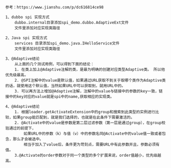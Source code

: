    
    参考：https://www.jianshu.com/p/dc616814ce98

    1、dubbo spi 实现方式
        dubbo.internal目录添加spi_demo.dubbo.AdaptiveExt文件
        文件里添加对应实现类路径
        
    2、Java spi 实现方式
        services 目录添加spi_demo.java.IHelloService文件
        文件里添加对应实现类路径
        
    3、@Adaptive结论
        从上面的几个测试用例，可以得到下面的结论：
        1. 在类上加上@Adaptive注解的类，是最为明确的创建对应类型Adaptive类。 所以他优先级最高。
        2. @SPI注解中的value是默认值，如果通过URL获取不到关于取哪个类作为Adaptive类的话，就使用这个默认值，当然如果URL中可以获取到，就用URL中的。
        3. 可以再方法上增加@Adaptive注解，注解中的value与链接中的参数的key一致，链接中的key对应的value就是spi中的name,获取相应的实现类。
        
    4、@Adaptive结论
        1. 根据loader.getActivateExtension中的group和搜索到此类型的实例进行比较，如果group能匹配到，就是我们选择的，也就是在此条件下需要激活的。
        2. @Activate中的value是参数是第二层过滤参数（第一层是通过group），在group校验通过的前提下，
            如果URL中的参数（k）与值（v）中的参数名同@Activate中的value值一致或者包含，那么才会被选中。
            相当于加入了value后，条件更为苛刻点，需要URL中有此参数并且，参数必须有值。
        3.@Activate的order参数对于同一个类型的多个扩展来说，order值越小，优先级越高。
        